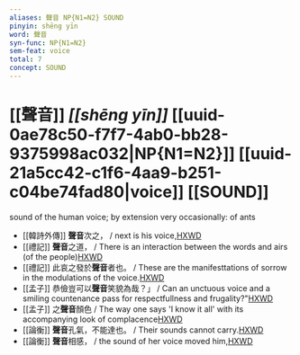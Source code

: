 ```yaml
---
aliases: 聲音 NP{N1=N2} SOUND
pinyin: shēng yīn
word: 聲音
syn-func: NP{N1=N2}
sem-feat: voice
total: 7
concept: SOUND 
---
```

# [[聲音]] *[[shēng yīn]]*  [[uuid-0ae78c50-f7f7-4ab0-bb28-9375998ac032|NP{N1=N2}]] [[uuid-21a5cc42-c1f6-4aa9-b251-c04be74fad80|voice]] [[SOUND]]
sound of the human voice; by extension very occasionally: of ants
 - [[韓詩外傳]] **聲音**次之， / next is his voice,[HXWD](https://hxwd.org/textview.html?location=KR1c0066_tls_002-28a.4)
 - [[禮記]] **聲音**之道， / There is an interaction between the words and airs (of the people)[HXWD](https://hxwd.org/textview.html?location=KR1d0052_tls_019-1a.55)
 - [[禮記]] 此哀之發於**聲音**者也。 / These are the manifesttations of sorrow in the modulations of the voice.[HXWD](https://hxwd.org/textview.html?location=KR1d0052_tls_038-1a.20)
 - [[孟子]] 恭儉豈可以**聲音**笑貌為哉？」 / Can an unctuous voice and a smiling countenance pass for respectfullness and frugality?"[HXWD](https://hxwd.org/textview.html?location=KR1h0001_tls_007-17a.1)
 - [[孟子]] 之**聲音**顏色 / The way one says 'I know it all' with its accompanying look of complacence[HXWD](https://hxwd.org/textview.html?location=KR1h0001_tls_012-56a.12)
 - [[論衡]] **聲音**孔氣，不能達也。 / Their sounds cannot carry.[HXWD](https://hxwd.org/textview.html?location=KR3j0080_tls_017-5a.24)
 - [[論衡]] **聲音**相感， / the sound of her voice moved him,[HXWD](https://hxwd.org/textview.html?location=KR3j0080_tls_019-83a.7)